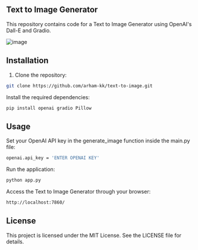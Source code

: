 ## Text to Image Generator

This repository contains code for a Text to Image Generator using OpenAI's Dall-E and Gradio.

![image](https://github.com/arham-kk/text-to-image/assets/108623726/964af1f8-b791-4fde-870e-ed0c4eed525b)


## Installation

1. Clone the repository:

```bash
git clone https://github.com/arham-kk/text-to-image.git
```

Install the required dependencies:

```bash
pip install openai gradio Pillow
```

## Usage

Set your OpenAI API key in the generate_image function inside the main.py file:

```bash
openai.api_key = 'ENTER OPENAI KEY'
```

Run the application:

```bash
python app.py
```

Access the Text to Image Generator through your browser:

```bash
http://localhost:7860/
```

## License

This project is licensed under the MIT License. See the LICENSE file for details.
